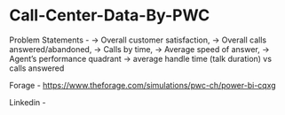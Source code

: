 # Call-Center-Data-By-PWC

Problem Statements - 
-> Overall customer satisfaction,
-> Overall calls answered/abandoned,
-> Calls by time,
-> Average speed of answer,
-> Agent’s performance quadrant -> average handle time (talk duration) vs calls answered

Forage - https://www.theforage.com/simulations/pwc-ch/power-bi-cqxg

Linkedin - 
